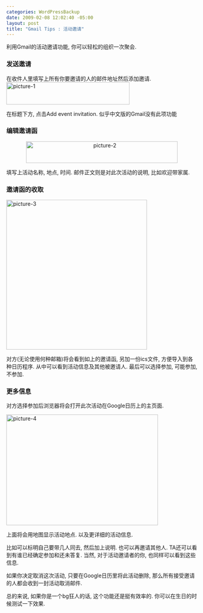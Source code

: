 ```yaml
--- 
categories: WordPressBackup
date: 2009-02-08 12:02:40 -05:00
layout: post
title: "Gmail Tips : 活动邀请"
---
```

利用Gmail的活动邀请功能, 你可以轻松的组织一次聚会.

<!--more-->
<h3>发送邀请</h3>
在收件人里填写上所有你要邀请的人的邮件地址然后添加邀请.

<img class="aligncenter size-full wp-image-1795" title="picture-1" src="http://ztnote.files.wordpress.com/2009/02/picture-1.png" alt="picture-1" width="325" height="59" />

在标题下方, 点击Add event invitation. 似乎中文版的Gmail没有此项功能
<h3>编辑邀请函</h3>
<p style="text-align:center;"><a href="http://ztnote.files.wordpress.com/2009/02/picture-2.png"><img class="aligncenter size-medium wp-image-1796" title="picture-2" src="http://ztnote.files.wordpress.com/2009/02/picture-2.png?w=400" alt="picture-2" width="400" height="57" /></a></p>

填写上活动名称, 地点, 时间. 邮件正文则是对此次活动的说明, 比如欢迎带家属.
<h3>邀请函的收取</h3>
<img class="aligncenter size-full wp-image-1797" title="picture-3" src="http://ztnote.files.wordpress.com/2009/02/picture-3.png" alt="picture-3" width="371" height="395" />

对方(无论使用何种邮箱)将会看到如上的邀请函, 另加一份ics文件, 方便导入到各种日历程序. 从中可以看到活动信息及其他被邀请人. 最后可以选择参加, 可能参加, 不参加.
<h3>更多信息</h3>
对方选择参加后浏览器将会打开此次活动在Google日历上的主页面.

<a href="http://ztnote.files.wordpress.com/2009/02/picture-4.png"><img class="aligncenter size-medium wp-image-1798" title="picture-4" src="http://ztnote.files.wordpress.com/2009/02/picture-4.png?w=400" alt="picture-4" width="400" height="292" /></a>

上面将会用地图显示活动地点. 以及更详细的活动信息.

比如可以标明自己要带几人同去, 然后加上说明. 也可以再邀请其他人. TA还可以看到有谁已经确定参加和还未答复. 当然, 对于活动邀请者的你, 也同样可以看到这些信息.

如果你决定取消这次活动, 只要在Google日历里将此活动删除, 那么所有接受邀请的人都会收到一封活动取消邮件.

总的来说, 如果你是一个bg狂人的话, 这个功能还是挺有效率的. 你可以在生日的时候测试一下效果.
